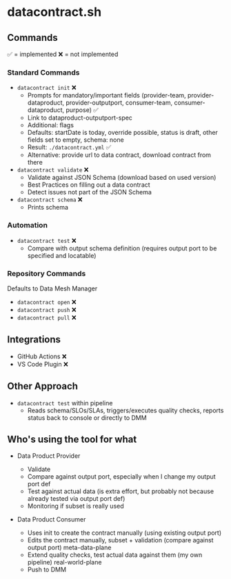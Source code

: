 # datacontract.sh

## Commands

✅ = implemented
❌ = not implemented

### Standard Commands

- `datacontract init` ❌
  - Prompts for mandatory/important fields (provider-team, provider-dataproduct, provider-outputport, consumer-team, consumer-dataproduct, purpose) ✅
  - Link to dataproduct-outputport-spec
  - Additional: flags
  - Defaults: startDate is today, override possible, status is draft, other fields set to empty, schema: none
  - Result: `./datacontract.yml` ✅
  - Alternative: provide url to data contract, download contract from there
- `datacontract validate` ❌
  - Validate against JSON Schema (download based on used version)
  - Best Practices on filling out a data contract
  - Detect issues not part of the JSON Schema
- `datacontract schema` ❌
  - Prints schema

### Automation

- `datacontract test` ❌
  - Compare with output schema definition (requires output port to be specified and locatable)

### Repository Commands

Defaults to Data Mesh Manager

- `datacontract open` ❌
- `datacontract push` ❌
- `datacontract pull` ❌

## Integrations

- GitHub Actions ❌
- VS Code Plugin ❌

## Other Approach

- `datacontract test` within pipeline
  - Reads schema/SLOs/SLAs, triggers/executes quality checks, reports status back to console or directly to DMM

## Who's using the tool for what

- Data Product Provider
  - Validate
  - Compare against output port, especially when I change my output port def
  - Test against actual data (is extra effort, but probably not because already tested via output port def)
  - Monitoring if subset is really used

- Data Product Consumer
  - Uses init to create the contract manually (using existing output port)
  - Edits the contract manually, subset + validation (compare against output port) meta-data-plane
  - Extend quality checks, test actual data against them (my own pipeline) real-world-plane
  - Push to DMM
